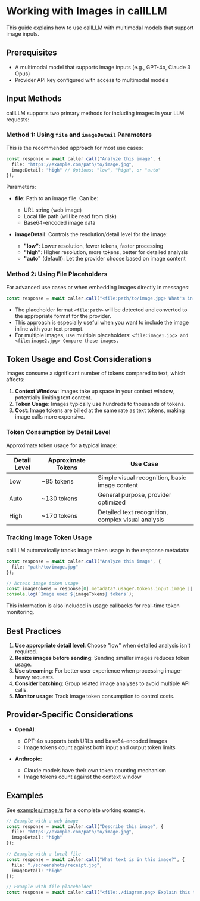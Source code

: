 # Working with Images in callLLM

This guide explains how to use callLLM with multimodal models that support image inputs.

## Prerequisites

- A multimodal model that supports image inputs (e.g., GPT-4o, Claude 3 Opus)
- Provider API key configured with access to multimodal models

## Input Methods

callLLM supports two primary methods for including images in your LLM requests:

### Method 1: Using `file` and `imageDetail` Parameters

This is the recommended approach for most use cases:

```typescript
const response = await caller.call("Analyze this image", {
  file: "https://example.com/path/to/image.jpg",
  imageDetail: "high" // Options: "low", "high", or "auto"
});
```

Parameters:

- **file**: Path to an image file. Can be:
  - URL string (web image)
  - Local file path (will be read from disk)
  - Base64-encoded image data

- **imageDetail**: Controls the resolution/detail level for the image:
  - **"low"**: Lower resolution, fewer tokens, faster processing
  - **"high"**: Higher resolution, more tokens, better for detailed analysis
  - **"auto"** (default): Let the provider choose based on image content

### Method 2: Using File Placeholders

For advanced use cases or when embedding images directly in messages:

```typescript
const response = await caller.call("<file:path/to/image.jpg> What's in this image?");
```

- The placeholder format `<file:path>` will be detected and converted to the appropriate format for the provider.
- This approach is especially useful when you want to include the image inline with your text prompt.
- For multiple images, use multiple placeholders: `<file:image1.jpg> and <file:image2.jpg> Compare these images.`

## Token Usage and Cost Considerations

Images consume a significant number of tokens compared to text, which affects:

1. **Context Window**: Images take up space in your context window, potentially limiting text content.
2. **Token Usage**: Images typically use hundreds to thousands of tokens.
3. **Cost**: Image tokens are billed at the same rate as text tokens, making image calls more expensive.

### Token Consumption by Detail Level

Approximate token usage for a typical image:

| Detail Level | Approximate Tokens | Use Case |
|--------------|-------------------|----------|
| Low          | ~85 tokens        | Simple visual recognition, basic image content |
| Auto         | ~130 tokens       | General purpose, provider optimized |
| High         | ~170 tokens       | Detailed text recognition, complex visual analysis |

### Tracking Image Token Usage

callLLM automatically tracks image token usage in the response metadata:

```typescript
const response = await caller.call("Analyze this image", {
  file: "path/to/image.jpg"
});

// Access image token usage 
const imageTokens = response[0].metadata?.usage?.tokens.input.image || 0;
console.log(`Image used ${imageTokens} tokens`);
```

This information is also included in usage callbacks for real-time token monitoring.

## Best Practices

1. **Use appropriate detail level**: Choose "low" when detailed analysis isn't required.
2. **Resize images before sending**: Sending smaller images reduces token usage.
3. **Use streaming**: For better user experience when processing image-heavy requests.
4. **Consider batching**: Group related image analyses to avoid multiple API calls.
5. **Monitor usage**: Track image token consumption to control costs.

## Provider-Specific Considerations

- **OpenAI**: 
  - GPT-4o supports both URLs and base64-encoded images
  - Image tokens count against both input and output token limits

- **Anthropic**:
  - Claude models have their own token counting mechanism
  - Image tokens count against the context window

## Examples

See [examples/image.ts](../examples/image.ts) for a complete working example.

```typescript
// Example with a web image
const response = await caller.call("Describe this image", {
  file: "https://example.com/path/to/image.jpg",
  imageDetail: "high"
});

// Example with a local file
const response = await caller.call("What text is in this image?", {
  file: "./screenshots/receipt.jpg",
  imageDetail: "high"
});

// Example with file placeholder
const response = await caller.call("<file:./diagram.png> Explain this technical diagram.");
``` 